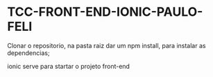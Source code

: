 # TCC-FRONT-END-IONIC-PAULO-FELI

Clonar o repositorio, na pasta  raiz dar um npm  install, para instalar as dependencias;

ionic serve para startar o projeto front-end
